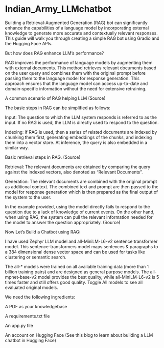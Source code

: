 # Indian_Army_LLMchatbot
Building a Retrieval-Augmented Generation (RAG) bot can significantly enhance the capabilities of a language model by incorporating external knowledge to generate more accurate and contextually relevant responses. This guide will walk you through creating a simple RAG bot using Gradio and the Hugging Face APIs.

But how does RAG enhance LLM’s performance?

RAG improves the performance of language models by augmenting them with external documents. This method retrieves relevant documents based on the user query and combines them with the original prompt before passing them to the language model for response generation. This approach ensures that the language model can access up-to-date and domain-specific information without the need for extensive retraining.

A common scenario of RAG helping LLM (Source)

The basic steps in RAG can be simplified as follows:

Input: The question to which the LLM system responds is referred to as the input. If no RAG is used, the LLM is directly used to respond to the question.

Indexing: If RAG is used, then a series of related documents are indexed by chunking them first, generating embeddings of the chunks, and indexing them into a vector store. At inference, the query is also embedded in a similar way.

Basic retrieval steps in RAG. (Source)

Retrieval: The relevant documents are obtained by comparing the query against the indexed vectors, also denoted as “Relevant Documents”.

Generation: The relevant documents are combined with the original prompt as additional context. The combined text and prompt are then passed to the model for response generation which is then prepared as the final output of the system to the user.

In the example provided, using the model directly fails to respond to the question due to a lack of knowledge of current events. On the other hand, when using RAG, the system can pull the relevant information needed for the model to answer the question appropriately. (Source)

Now Let’s Build a Chatbot using RAG:

I have used Zephyr LLM model and all-MiniLM-L6-v2 sentence transformer model. This sentence-transformers model maps sentences & paragraphs to a 384 dimensional dense vector space and can be used for tasks like clustering or semantic search.

The all-* models were trained on all available training data (more than 1 billion training pairs) and are designed as general purpose models. The all-mpnet-base-v2 model provides the best quality, while all-MiniLM-L6-v2 is 5 times faster and still offers good quality. Toggle All models to see all evaluated original models.

We need the following ingredients:

A PDF as your knowledgebase

A requirements.txt file

An app.py file

An account on Hugging Face (See this blog to learn about building a LLM chatbot in Hugging Face)
